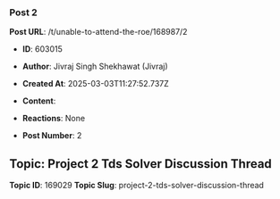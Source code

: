 ### Post 2
**Post URL**: /t/unable-to-attend-the-roe/168987/2
- **ID**: 603015
- **Author**: Jivraj Singh Shekhawat (Jivraj)
- **Created At**: 2025-03-03T11:27:52.737Z
- **Content**:  
  
- **Reactions**: None
- **Post Number**: 2

## Topic: Project 2 Tds Solver Discussion Thread
**Topic ID**: 169029
**Topic Slug**: project-2-tds-solver-discussion-thread

